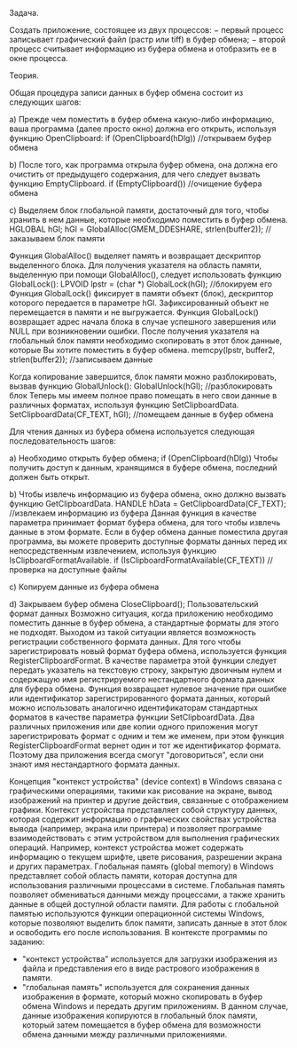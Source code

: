 Задачa.

Создать приложение, состоящее из двух процессов:
− первый процесс записывает графический файл (растр или tiff) в буфер обмена;
− второй процесс считывает информацию из буфера обмена и отобразить ее в окне процесса.

Теория.

Общая процедура записи данных в буфер обмена состоит из следующих шагов: 

a) Прежде чем поместить в буфер обмена какую-либо информацию, ваша программа (далее просто окно) должна его открыть, используя функцию OpenClipboard: if (OpenClipboard(hDlg)) //открываем буфер обмена 

b) После того, как программа открыла буфер обмена, она должна его очистить от предыдущего содержания, для чего следует вызвать функцию EmptyClipboard. if (EmptyClipboard()) //очищение буфера обмена 

c) Выделяем блок глобальной памяти, достаточный для того, чтобы хранить в нем данные, которые необходимо поместить в буфер обмена. 
HGLOBAL hGl; hGl = GlobalAlloc(GMEM_DDESHARE, strlen(buffer2)); //заказываем блок памяти 

Функция GlobalAlloc() выделяет память и возвращает дескриптор выделенного блока. Для получения указателя на область памяти, выделенную при помощи GlobalAlloc(), следует использовать функцию 
GlobalLock(): LPVOID lpstr = (char *) GlobalLock(hGl); //блокируем его Функция GlobalLock() фиксирует в памяти объект (блок), дескриптор которого передается в параметре hGl. Зафиксированный объект не перемещается в памяти и не выгружается. Функция GlobalLock() возвращает адрес начала блока в случае успешного завершения или NULL при возникновении ошибки. После получения указателя на глобальный блок памяти необходимо скопировать в этот блок данные, которые Вы хотите поместить в буфер обмена. 
memcpy(lpstr, buffer2, strlen(buffer2)); //записываем данные  

Когда копирование завершится, блок памяти можно разблокировать, вызвав функцию 
GlobalUnlock(): GlobalUnlock(hGl); //разблокировать блок 
Теперь мы имеем полное право помещать в него свои данные в различных форматах, используя функцию 
SetClipboardData. SetClipboardData(CF_TEXT, hGl); //помещаем данные в буфер обмена 

Для чтения данных из буфера обмена используется следующая последовательность шагов: 

a) Необходимо открыть буфер обмена; 
if (OpenClipboard(hDlg)) 
Чтобы получить доступ к данным, хранящимся в буфере обмена, последний должен быть открыт. 

b) Чтобы извлечь информацию из буфера обмена, окно должно вызвать функцию 
GetClipboardData. HANDLE hData = GetClipboardData(CF_TEXT); //извлекаем информацию из буфера 
Данная функция в качестве параметра принимает формат буфера обмена, для того чтобы извлечь данные в этом формате. Если в буфер обмена данные поместила другая программа, вы можете проверить доступные форматы данных перед их непосредственным извлечением, используя функцию IsClipboardFormatAvailable. if (IsClipboardFormatAvailable(CF_TEXT)) //проверка на доступные файлы 

c) Копируем данные из буфера обмена

d) Закрываем буфер обмена CloseClipboard();
Пользовательский формат данных Возможно ситуация, когда приложению необходимо поместить данные в буфер обмена, а стандартные форматы для этого не подходят. Выходом из такой ситуации является возможность регистрации собственного формата данных. Для того чтобы зарегистрировать новый формат буфера обмена, используется функция RegisterClipboardFormat. 
В качестве параметра этой функции следует передать указатель на текстовую строку, закрытую двоичным нулем и содержащую имя регистрируемого нестандартного формата данных для буфера обмена. Функция возвращает нулевое значение при ошибке или идентификатор зарегистрированного формата данных, который можно использовать аналогично идентификаторам стандартных форматов в качестве параметра функции SetClipboardData. Два различных приложения или две копии одного приложения могут зарегистрировать формат с одним и тем же именем, при этом функция RegisterClipboardFormat вернет один и тот же идентификатор формата. Поэтому два приложения всегда смогут "договориться", если они знают имя нестандартного формата данных. 

Концепция "контекст устройства" (device context) в Windows связана с графическими операциями, такими как рисование на экране, вывод изображений на принтер и другие действия, связанные с отображением графики. Контекст устройства представляет собой структуру данных, которая содержит информацию о графических свойствах устройства вывода (например, экрана или принтера) и позволяет программе взаимодействовать с этим устройством для выполнения графических операций. Например, контекст устройства может содержать информацию о текущем шрифте, цвете рисования, разрешении экрана и других параметрах.
    Глобальная память (global memory) в Windows представляет собой область памяти, которая доступна для использования различными процессами в системе. Глобальная память позволяет обмениваться данными между процессами, а также хранить данные в общей доступной области памяти. Для работы с глобальной памятью используются функции операционной системы Windows, которые позволяют выделить блок памяти, записать данные в этот блок и освободить его после использования.
    В контексте программы по заданию:
- "контекст устройства" используется для загрузки изображения из файла и представления его в виде растрового изображения в памяти.
- "глобальная память" используется для сохранения данных изображения в формате, который можно скопировать в буфер обмена Windows и передать другим приложениям. В данном случае, данные изображения копируются в глобальный блок памяти, который затем помещается в буфер обмена для возможности обмена данными между различными приложениями.
